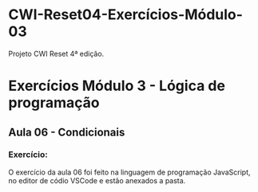 # CWI-Reset04-Exercícios-Módulo-03

Projeto CWI Reset 4ª edição. 


# Exercícios Módulo 3 - Lógica de programação 
## Aula 06 - Condicionais

### Exercício:
O exercício da aula 06 foi feito na linguagem de programação JavaScript, no editor de códio VSCode e estão anexados a pasta.
